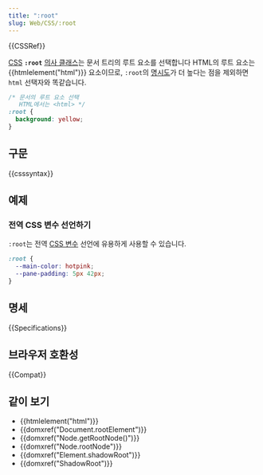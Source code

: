 ```yaml
---
title: ":root"
slug: Web/CSS/:root
---
```


{{CSSRef}}

[CSS](/ko/docs/Web/CSS) **`:root`** [의사 클래스](/ko/docs/Web/CSS/Pseudo-classes)는 문서 트리의 루트 요소를 선택합니다 HTML의 루트 요소는 {{htmlelement("html")}} 요소이므로, `:root`의 [명시도](/ko/docs/Web/CSS/Specificity)가 더 높다는 점을 제외하면 `html` 선택자와 똑같습니다.

```css
/* 문서의 루트 요소 선택
   HTML에서는 <html> */
:root {
  background: yellow;
}
```

## 구문

{{csssyntax}}

## 예제

### 전역 CSS 변수 선언하기

`:root`는 전역 [CSS 변수](/ko/docs/Web/CSS/Using_CSS_custom_properties) 선언에 유용하게 사용할 수 있습니다.

```css
:root {
  --main-color: hotpink;
  --pane-padding: 5px 42px;
}
```

## 명세

{{Specifications}}

## 브라우저 호환성

{{Compat}}

## 같이 보기

- {{htmlelement("html")}}
- {{domxref("Document.rootElement")}}
- {{domxref("Node.getRootNode()")}}
- {{domxref("Node.rootNode")}}
- {{domxref("Element.shadowRoot")}}
- {{domxref("ShadowRoot")}}

